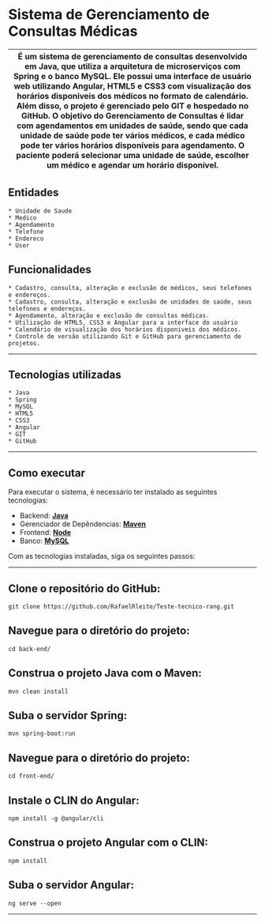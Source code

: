# Sistema de Gerenciamento de Consultas Médicas

| É um sistema de gerenciamento de consultas desenvolvido em Java, que utiliza a arquitetura de microserviços com Spring e o banco MySQL. Ele possui uma interface de usuário web utilizando Angular, HTML5 e CSS3 com visualização dos horários disponiveis dos médicos no formato de calendário. Além disso, o projeto é gerenciado pelo GIT e hospedado no GitHub. O objetivo do Gerenciamento de Consultas é lidar com agendamentos em unidades de saúde, sendo que cada unidade de saúde pode ter vários médicos, e cada médico pode ter vários horários disponíveis para agendamento. O paciente poderá selecionar uma unidade de saúde, escolher um médico e agendar um horário disponível.|
| --- |

## Entidades
	* Unidade de Saude
	* Medico
	* Agendamento
	* Telefone
	* Endereco
	* User

## Funcionalidades
	* Cadastro, consulta, alteração e exclusão de médicos, seus telefones e endereços.
	* Cadastro, consulta, alteração e exclusão de unidades de saúde, seus telefones e endereços.
	* Agendamento, alteração e exclusão de consultas médicas.
	* Utilização de HTML5, CSS3 e Angular para a interface do usuário
	* Calendário de visualização dos horários disponiveis dos médicos.
	* Controle de versão utilizando Git e GitHub para gerenciamento de projetos.  
---
## Tecnologias utilizadas
	* Java
	* Spring
	* MySQL
	* HTML5
	* CSS3
	* Angular
	* GIT
	* GitHub
---
## Como executar
Para executar o sistema, é necessário ter instalado as seguintes tecnologias:

- Backend: **[Java](https://openjdk.java.net/install/)**
- Gerenciador de Depêndencias: **[Maven](https://maven.apache.org/download.cgi)**
- Frontend: **[Node](https://nodejs.org/en/download)**
- Banco: **[MySQL](https://dev.mysql.com/downloads/installer/)**

Com as tecnologias instaladas, siga os seguintes passos:

---
## Clone o repositório do GitHub:

```
git clone https://github.com/RafaelRleite/Teste-tecnico-rang.git
```

## Navegue para o diretório do projeto:

```
cd back-end/
```

## Construa o projeto Java com o Maven:

```
mvn clean install
```

## Suba o servidor Spring:

```
mvn spring-boot:run
```

## Navegue para o diretório do projeto:

```
cd front-end/
```

## Instale o CLIN do Angular:

```
npm install -g @angular/cli
```

## Construa o projeto Angular com o CLIN:

```
npm install
```

## Suba o servidor Angular:

```
ng serve --open
```

---
